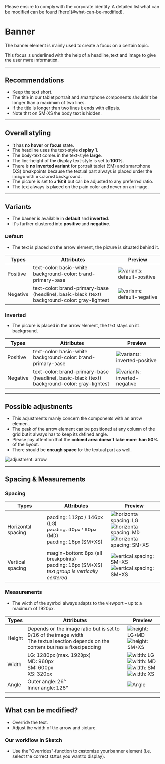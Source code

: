 <AlertInfo alertHeadline="Modifiable">
Please ensure to comply with the corporate identity. A detailed list what can be modified can be found [here](#what-can-be-modified).
</AlertInfo>

# Banner

The banner element is mainly used to create a focus  on a certain topic.

This focus is underlined with the help of a headline, text and image to give the user more information.

---

## Recommendations

- Keep the text short.
- The title in our tablet portrait and smartphone components shouldn't be longer than a maximum of two lines.
- If the title is longer than two lines it ends with ellipsis.
- Note that on SM-XS the body text is hidden.

---

## Overall styling

- It has **no hover** or **focus** state.
- The headline uses the text-style **display 1**.
- The body-text comes in the text-style **large**.
- The line-height of the display text-style is set to **100%**.
- There is **no inverted variant** for portrait tablet (SM) and smartphone (XS) breakpoints because the textual part always is placed under the image with a colored background.
- The picture is set to a **16:9** but can be adjusted to any preferred ratio.
- The text always is placed on the plain color and never on an image.

---

## Variants

- The banner is available in **default** and **inverted**.
- It's further clustered into **positive** and **negative**.


### Default

- The text is placed on the arrow element, the picture is situated behind it.

| Types | Attributes | Preview |
|---|---|---|
| Positive | text-color: basic-white<br>background-color: brand-primary-base | ![variants: default-positive](assets/variants/default/positive@1x.png) |
| Negative | text-color: brand-primary-base (headline), basic-black (text)<br>background-color: gray-lightest | ![variants: default-negative](assets/variants/default/negative@1x.png) |


### Inverted

- The picture is placed in the arrow element, the text stays on its background.


| Types | Attributes | Preview |
|---|---|---|
| Positive | text-color: basic-white<br>background-color: brand-primary-base | ![variants: inverted-positive](assets/variants/inverted/positive@1x.png) |
| Negative | text-color: brand-primary-base (headline), basic-black (text)<br>background-color: gray-lightest | ![variants: inverted-negative](assets/variants/inverted/negative@1x.png) |


---

## Possible adjustments

- This adjustments mainly concern the components with an arrow element.
- The peak of the arrow element can be positioned at any column of the grid but it always has to keep its defined angle.
- Please pay attention that the **colored area doesn't take more than 50%** of the layout.
- There should be **enough space** for the textual part as well.

![adjustment: arrow](assets/adjustments/arrow@1x.png)


---


## Spacing & Measurements

### Spacing

| Types | Attributes | Preview |
|---|---|---|
| Horizontal spacing | padding: 112px / 146px (LG)<br>padding: 40px / 80px (MD)<br>padding: 16px (SM+XS)<br> | ![horizontal spacing: LG](assets/measurements/horizontal-spacing/LG@1x.png)<br>![horizontal spacing: MD](assets/measurements/horizontal-spacing/MD@1x.png)<br>![horizontal spacing: SM+XS](assets/measurements/horizontal-spacing/SM+XS@1x.png)  |
| Vertical spacing | margin-bottom: 8px (all breakpoints)<br>padding: 16px (SM+XS)<br>*text group is vertically centered*| ![vertical spacing: SM+XS](assets/measurements/vertical-spacing/LG+MD@1x.png)<br>![vertical spacing: SM+XS](assets/measurements/vertical-spacing/SM+XS@1x.png) |


### Measurements

- The width of the symbol always adapts to the viewport – up to a maximum of 1920px.

| Types | Attributes | Preview |
|---|---|---|
| Height | Depends on the image ratio but is set to  9/16 of the image width<br>The textual section depends on the content but has a fixed padding| ![height: LG+MD](assets/measurements/height/LG+MD@1x.png)<br>![height: SM+XS](assets/measurements/height/SM+XS@1x.png) |
| Width | LG: 1280px (max. 1920px)<br>MD: 960px<br>SM: 600px<br>XS: 320px | ![width: LG](assets/measurements/width/LG@1x.png)<br>![width: MD](assets/measurements/width/MD@1x.png)<br>![width: SM](assets/measurements/width/SM@1x.png)<br>![width: XS](assets/measurements/width/XS@1x.png) |
| Angle | Outer angle: 26°<br>Inner angle: 128° | ![Angle](assets/measurements/angle@1x.png) |

---

## What can be modified?

- Override the text.
- Adjust the width of the arrow and picture.

### Our workflow in Sketch

- Use the "Overrides"-function to customize your banner element (i.e. select the correct status you want to display).
